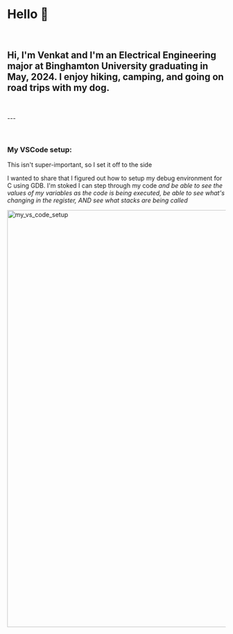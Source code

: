 # Hello 🤖

<p>&nbsp;</p>

## Hi, I'm Venkat and I'm an Electrical Engineering major at Binghamton University graduating in May, 2024. I enjoy hiking, camping, and going on road trips with my dog. 

<p>&nbsp;</p>
---
<p>&nbsp;</p>

### My VSCode setup:

This isn't super-important, so I set it off to the side

I wanted to share that I figured out how to setup my debug environment for C using GDB. I'm stoked I can step through my code _and be able to see the values of my variables as the code is being executed, be able to see what's changing in the register, AND see what stacks are being called_

<img width="960" alt="my_vs_code_setup" src="https://user-images.githubusercontent.com/96662693/188341444-268b0cdd-fa57-4db5-b0ee-930dd6af753f.png">

